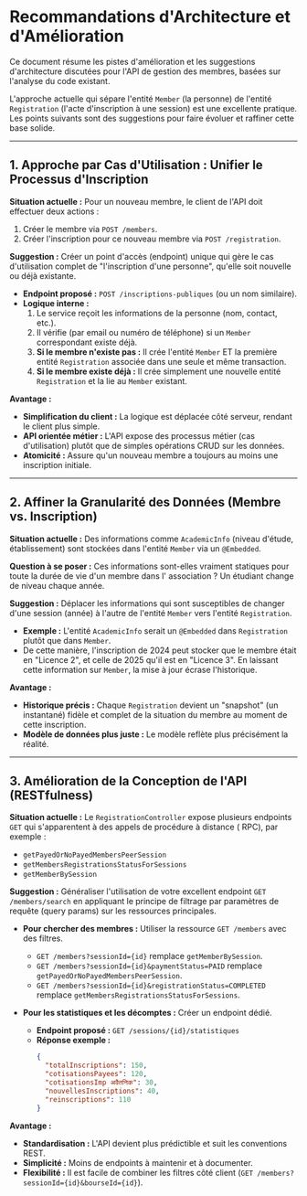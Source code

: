 # Recommandations d'Architecture et d'Amélioration

Ce document résume les pistes d'amélioration et les suggestions d'architecture discutées pour l'API de gestion des
membres, basées sur l'analyse du code existant.

L'approche actuelle qui sépare l'entité `Member` (la personne) de l'entité `Registration` (l'acte d'inscription à une
session) est une excellente pratique. Les points suivants sont des suggestions pour faire évoluer et raffiner cette base
solide.

---

## 1. Approche par Cas d'Utilisation : Unifier le Processus d'Inscription

**Situation actuelle :**
Pour un nouveau membre, le client de l'API doit effectuer deux actions :

1. Créer le membre via `POST /members`.
2. Créer l'inscription pour ce nouveau membre via `POST /registration`.

**Suggestion :**
Créer un point d'accès (endpoint) unique qui gère le cas d'utilisation complet de "l'inscription d'une personne",
qu'elle soit nouvelle ou déjà existante.

* **Endpoint proposé :** `POST /inscriptions-publiques` (ou un nom similaire).
* **Logique interne :**
    1. Le service reçoit les informations de la personne (nom, contact, etc.).
    2. Il vérifie (par email ou numéro de téléphone) si un `Member` correspondant existe déjà.
    3. **Si le membre n'existe pas :** Il crée l'entité `Member` ET la première entité `Registration` associée dans une
       seule et même transaction.
    4. **Si le membre existe déjà :** Il crée simplement une nouvelle entité `Registration` et la lie au `Member`
       existant.

**Avantage :**

* **Simplification du client :** La logique est déplacée côté serveur, rendant le client plus simple.
* **API orientée métier :** L'API expose des processus métier (cas d'utilisation) plutôt que de simples opérations CRUD
  sur les données.
* **Atomicité :** Assure qu'un nouveau membre a toujours au moins une inscription initiale.

---

## 2. Affiner la Granularité des Données (Membre vs. Inscription)

**Situation actuelle :**
Des informations comme `AcademicInfo` (niveau d'étude, établissement) sont stockées dans l'entité `Member` via un
`@Embedded`.

**Question à se poser :** Ces informations sont-elles vraiment statiques pour toute la durée de vie d'un membre dans l'
association ? Un étudiant change de niveau chaque année.

**Suggestion :**
Déplacer les informations qui sont susceptibles de changer d'une session (année) à l'autre de l'entité `Member` vers
l'entité `Registration`.

* **Exemple :** L'entité `AcademicInfo` serait un `@Embedded` dans `Registration` plutôt que dans `Member`.
* De cette manière, l'inscription de 2024 peut stocker que le membre était en "Licence 2", et celle de 2025 qu'il est
  en "Licence 3". En laissant cette information sur `Member`, la mise à jour écrase l'historique.

**Avantage :**

* **Historique précis :** Chaque `Registration` devient un "snapshot" (un instantané) fidèle et complet de la situation
  du membre au moment de cette inscription.
* **Modèle de données plus juste :** Le modèle reflète plus précisément la réalité.

---

## 3. Amélioration de la Conception de l'API (RESTfulness)

**Situation actuelle :**
Le `RegistrationController` expose plusieurs endpoints `GET` qui s'apparentent à des appels de procédure à distance (
RPC), par exemple :

* `getPayedOrNoPayedMembersPeerSession`
* `getMembersRegistrationsStatusForSessions`
* `getMemberBySession`

**Suggestion :**
Généraliser l'utilisation de votre excellent endpoint `GET /members/search` en appliquant le principe de filtrage par
paramètres de requête (query params) sur les ressources principales.

* **Pour chercher des membres :** Utiliser la ressource `GET /members` avec des filtres.
    * `GET /members?sessionId={id}` remplace `getMemberBySession`.
    * `GET /members?sessionId={id}&paymentStatus=PAID` remplace `getPayedOrNoPayedMembersPeerSession`.
    * `GET /members?sessionId={id}&registrationStatus=COMPLETED` remplace `getMembersRegistrationsStatusForSessions`.

* **Pour les statistiques et les décomptes :** Créer un endpoint dédié.
    * **Endpoint proposé :** `GET /sessions/{id}/statistiques`
    * **Réponse exemple :**
      ```json
      {
        "totalInscriptions": 150,
        "cotisationsPayees": 120,
        "cotisationsImp अवैतनिक": 30,
        "nouvellesInscriptions": 40,
        "reinscriptions": 110
      }
      ```

**Avantage :**

* **Standardisation :** L'API devient plus prédictible et suit les conventions REST.
* **Simplicité :** Moins de endpoints à maintenir et à documenter.
* **Flexibilité :** Il est facile de combiner les filtres côté client (`GET /members?sessionId={id}&bourseId={id}`).
